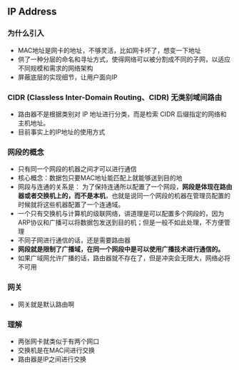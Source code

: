 ## IP Address

### 为什么引入
* MAC地址是网卡的地址，不够灵活，比如网卡坏了，想变一下地址
* 供了一种分层的命名和寻址方式，使得网络可以被分割成不同的子网，以适应不同规模和需求的网络架构
* 屏蔽底层的实现细节，让用户面向IP


### CIDR (Classless Inter-Domain Routing、CIDR) 无类别域间路由
* 路由器不是根据类别对 IP 地址进行分类，而是检索 CIDR 后缀指定的网络和主机地址。
* 目前事实上的IP地址的使用方式


### 网段的概念
* 只有同一个网段的机器之间才可以进行通信
* 核心概念：数据包只要MAC地址能匹配上就能够送到目的地
* 网段与连通的关系是： 为了保持连通所以配置了一个网段，**网段是体现在路由器或者交换机上的，而不是本机**，也就是说同一个网段的机器在管理员配置的时候就将这些机器配置了一个连通域。
* 一个只有交换机与计算机的级联网络，讲道理是可以配置多个网段的，因为ARP协议和广播可以将数据包发送到目的机；但是一般不如此处理，不方便管理
* 不同子网进行通信的话，还是需要路由器
* **网段就是限制了广播域，在同一个网段中是可以使用广播技术进行通信的。**
* 如果广域网允许广播的话，路由器就不存在了，但是冲突会无限大，网络必将不可用


### 网关
* 网关就是默认路由啊


### 理解
* 两张网卡就类似于有两个网口
* 交换机是在MAC间进行交换
* 路由器是IP之间进行交换